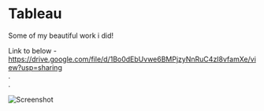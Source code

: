 # Tableau

Some of my beautiful work i did!  
  
  

Link to below - https://drive.google.com/file/d/1Bo0dEbUvwe6BMPjzyNnRuC4zI8vfamXe/view?usp=sharing  
.  
.  
  

![Screenshot](https://user-images.githubusercontent.com/67741034/87321822-56a30f00-c54a-11ea-9bcd-8de5187f3bfe.jpg)

